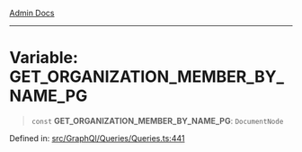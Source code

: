 [Admin Docs](/)

***

# Variable: GET\_ORGANIZATION\_MEMBER\_BY\_NAME\_PG

> `const` **GET\_ORGANIZATION\_MEMBER\_BY\_NAME\_PG**: `DocumentNode`

Defined in: [src/GraphQl/Queries/Queries.ts:441](https://github.com/PalisadoesFoundation/talawa-admin/blob/main/src/GraphQl/Queries/Queries.ts#L441)
